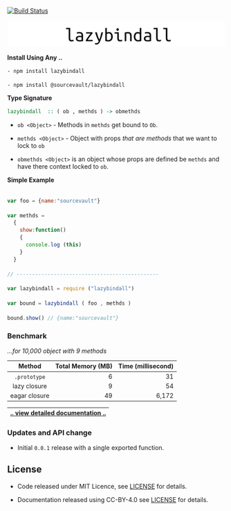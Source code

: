 [![Build Status](https://travis-ci.org/sourcevault/lazybindall.svg?branch=master)](https://travis-ci.org/sourcevault/lazybindall)

![](https://github.com/sourcevault/lazybindall/blob/master/images/logo.jpg)

**Install Using Any ..**
```
- npm install lazybindall

- npm install @sourcevault/lazybindall
```

**Type Signature**

```haskell
lazybindall  :: ( ob , methds ) -> obmethds
``` 

-  `ob <Object>`  -  Methods in `methds` get bound to `Ob`.

-  `methds <Object>` - Object with props *that are methods* that we want to lock to `ob`

- `obmethds <Object>` is an object whose props are defined be `methds` and have there context locked to `ob`.

**Simple Example**

```javascript

var foo = {name:"sourcevault"}

var methds = 
  {
    show:function()
    {
      console.log (this)
    }
  }

// ----------------------------------------------

var lazybindall = require ("lazybindall")

var bound = lazybindall ( foo , methds )

bound.show() // {name:"sourcevault"}

```


### Benchmark 

*...for 10,000 object with 9 methods*

|   Method         | Total Memory (MB) | Time (millisecond)  |
|:----------------:|------------------:|--------------------:|
|     `.prototype` |                  6|                   31|
| lazy  closure    |                  9|                   54|
| eagar closure    |                 49|                6,172|

|[.. view detailed documentation ..](https://github.com/sourcevault/lazybindall/tree/master) 
| --- |

### Updates and API change

- Initial `0.0.1` release with a single exported function.

## License
 
- Code released under MIT Licence, see [LICENSE](https://github.com/sourcevault/lazybindall/blob/master/LICENCE) for details.

- Documentation released using CC-BY-4.0 see [LICENSE](https://github.com/sourcevault/lazybindall/blob/master/images/LICENCE) for details.



